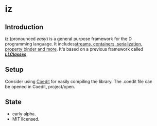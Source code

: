 iz
==

Introduction
------------
iz (pronounced _easy_) is a general purpose framework for the D programming language. 
It includes[streams, containers, serialization, property binder and more](http://bbasile.github.io/iz/).
It's based on a previous framework called [_**LLClasses**_](https://github.com/jsmdnq/LLClasses).

Setup
-----
Consider using [Coedit](https://github.com/BBasile/Coedit) for easily compiling the library.
The .coedit file can be opened in Coedit, project/open.

State
-----
- early alpha.
- MIT licensed.